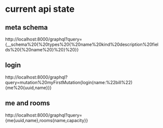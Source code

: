 # current api state
## meta schema
http://localhost:8000/graphql?query={__schema%20{%20types%20{%20name%20kind%20description%20fields%20{%20name%20}%20}%20}}

## login
http://localhost:8000/graphql?query=mutation%20myFirstMutation{login(name:%22bill%22){me%20{uuid,name}}}

## me and rooms
http://localhost:8000/graphql?query={me{uuid,name},rooms{name,capacity}}
